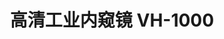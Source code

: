 ---
title: "高清工业内窥镜 VH-1000"
model: "VH-1000"
supplier: "深圳视安特科技有限公司"
series: "高清系列"
key_specs:
  screen_size: "4.3寸"
  pipeline_diameter: "8mm"
  camera_resolution: "1080P"
  view_direction: "直视"
  guide_direction: "四向"
  light_source: "LED"
  pipeline_material: "不锈钢"
  depth_of_field: "5-50mm"
  view_angle: "120°"
  protection_level: "IP67"
  working_temp: "-10℃~50℃"
  standby_time: "4小时"
images:
  - image: "https://picsum.photos/800/600"
  - image: "https://picsum.photos/800/600"
  - image: "https://picsum.photos/800/600"
description: |
  # 高清工业内窥镜 VH-1000

  这是一款专业的高清工业内窥镜，采用先进的1080P高清摄像头，配备4.3寸高清显示屏，可清晰显示检测部位的细节。

  ## 产品特点

  - 高清1080P摄像头
  - 4.3寸高清显示屏
  - 四向导向系统
  - LED光源
  - 防水防尘设计

specifications: |
  # 技术规格

  ## 基本参数
  - 显示屏：4.3寸高清屏
  - 摄像头：1080P高清
  - 管线直径：8mm
  - 管线长度：1m/2m可选

  ## 性能参数
  - 视场角度：120°
  - 景深范围：5-50mm
  - 防护等级：IP67
  - 工作温度：-10℃~50℃
  - 待机时间：4小时

downloads:
  - file: "https://picsum.photos/800/600"
--- 